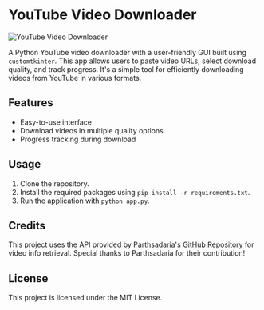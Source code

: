 # YouTube Video Downloader

![YouTube Video Downloader](https://github.com/user-attachments/assets/5b10fbad-6526-4d42-b295-ab5c89415ed4)

A Python YouTube video downloader with a user-friendly GUI built using `customtkinter`. This app allows users to paste video URLs, select download quality, and track progress. It's a simple tool for efficiently downloading videos from YouTube in various formats.

## Features
- Easy-to-use interface
- Download videos in multiple quality options
- Progress tracking during download

## Usage
1. Clone the repository.
2. Install the required packages using `pip install -r requirements.txt`.
3. Run the application with `python app.py`.

## Credits
This project uses the API provided by [Parthsadaria's GitHub Repository](https://github.com/Parthsadaria) for video info retrieval. Special thanks to Parthsadaria for their contribution!

## License
This project is licensed under the MIT License.

